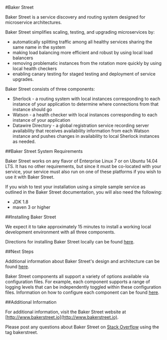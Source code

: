 #Baker Street

Baker Street is a service discovery and routing system designed for microservice architectures.

Baker Street simplifies scaling, testing, and upgrading microservices by:

* automatically splitting traffic among all healthy services sharing the same name in the system
* making load balancing more efficient and robust by using local load balancers
* removing problematic instances from the rotation more quickly by using local health checkers
* enabling canary testing for staged testing and deployment of service upgrades.

Baker Street consists of three components:

* Sherlock - a routing system with local instances corresponding to each instance of your application to determine where connections from that instance should go
* Watson - a health checker with local instances corresponding to each instance of your application
* Datawire Directory - a global registration service recording server availability that receives availability information from each Watson instance and pushes changes in availability to local Sherlock instances as needed.

##Baker Street System Requirements

Baker Street works on any flavor of Enterprise Linux 7 or on Ubuntu 14.04 LTS. It has no other requirements, but since it must be co-located with your service, your service must also run on one of these platforms if you wish to use it with Baker Street. 

If you wish to test your installation using a simple sample service as outlined in the Baker Street documentation, you will also need the following:

* JDK 1.8
* maven 3 or higher

##Installing Baker Street

We expect it to take approximately 15 minutes to install a working local development environment with all three components.

Directions for installing Baker Street locally can be found [here](http://bakerstreet.io/docs/quickstart.html#setup).

##Next Steps

Additional information about Baker Street's design and architecture can be found [here](http://bakerstreet.io/docs/architecture.html).

Baker Street components all support a variety of options available via configuration files. For example, each component supports a range of logging levels that can be independently toggled within these configuration files. Information on how to configure each component can be found [here](http://bakerstreet.io/docs/reference.html).

##Additional Information

For additional information, visit the Baker Street website at [http://www.bakerstreet.io](http://www.bakerstreet.io).

Please post any questions about Baker Street on [Stack Overflow](http://www.stackoverflow.com) using the tag bakerstreet.
